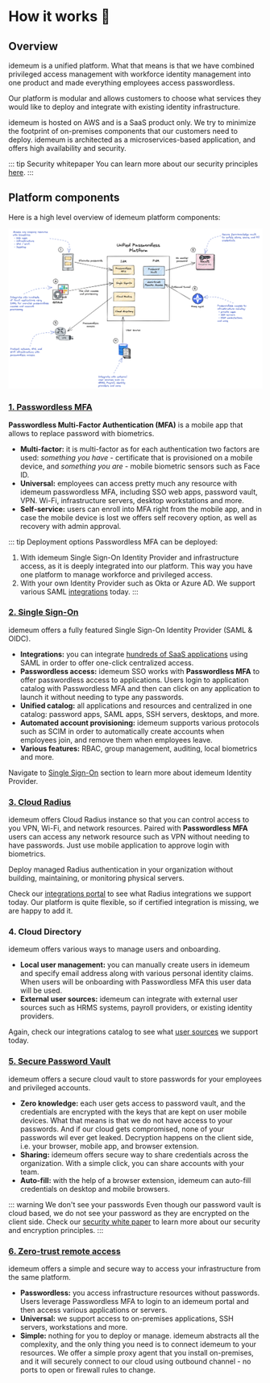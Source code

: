 # How it works 🤔
## Overview

idemeum is a unified platform. What that means is that we have combined privileged access management with workforce identity management into one product and made everything employees access passwordless.

Our platform is modular and allows customers to choose what services they would like to deploy and integrate with existing identity infrastructure. 

idemeum is hosted on AWS and is a SaaS product only. We try to minimize the footprint of on-premises components that our customers need to deploy. idemeum is architected as a microservices-based application, and offers high availability and security.

::: tip Security whitepaper
You can learn more about our security principles [here](./security-whitepaper.md). 
:::

## Platform components
Here is a high level overview of idemeum platform components:

![Architecture](./images/architecture.png)

### [1. Passwordless MFA](/mfa-overview.html)

**Passwordless Multi-Factor Authentication (MFA)** is a mobile app that allows to replace password with biometrics.

* **Multi-factor:** it is multi-factor as for each authentication two factors are used: *something you have* - certificate that is provisioned on a mobile device, and *something you are* - mobile biometric sensors such as Face ID. 
* **Universal:** employees can access pretty much any resource with idemeum passwordless MFA, including SSO web apps, password vault, VPN. Wi-Fi, infrastructure servers, desktop workstations and more. 
* **Self-service:** users can enroll into MFA right from the mobile app, and in case the mobile device is lost we offers self recovery option, as well as recovery with admin approval. 

::: tip Deployment options
Passwordless MFA can be deployed: 
1. With idemeum Single Sign-On Identity Provider and infrastructure access, as it is deeply integrated into our platform. This way you have one platform to manage workforce and privileged access.
2. With your own Identity Provider such as Okta or Azure AD. We support various SAML [integrations](https://integrations.idemeum.com/tag/identity-providers/) today.
:::

### [2. Single Sign-On](/application-catalog.html)
idemeum offers a fully featured Single Sign-On Identity Provider (SAML & OIDC).

* **Integrations:** you can integrate [hundreds of SaaS applications](https://integrations.idemeum.com) using SAML in order to offer one-click centralized access. 
* **Passwordless access:** idemeum SSO works with **Passwordless MFA** to offer passwordless access to applications. Users login to application catalog with Passwordless MFA and then can click on any application to launch it without needing to type any passwords. 
* **Unified catalog:** all applications and resources and centralized in one catalog: password apps, SAML apps, SSH servers, desktops, and more.
* **Automated account provisioning:** idemeum supports various protocols such as SCIM in order to automatically create accounts when employees join, and remove them when employees leave. 
* **Various features:** RBAC, group management, auditing, local biometrics and more. 

Navigate to [Single Sign-On](/application-catalog.html) section to learn more about idemeum Identity Provider.

### [3. Cloud Radius](/cloud-radius-overview.html)
idemeum offers Cloud Radius instance so that you can control access to you VPN, Wi-Fi, and network resources. Paired with **Passwordless MFA** users can access any network resource such as VPN without needing to have passwords. Just use mobile application to approve login with biometrics. 

Deploy managed Radius authentication in your organization without building, maintaining, or monitoring physical servers.

Check our [integrations portal](https://integrations.idemeum.com/) to see what Radius integrations we support today. Our platform is quite flexible, so if certified integration is missing, we are happy to add it. 

### 4. Cloud Directory
idemeum offers various ways to manage users and onboarding. 

* **Local user management:** you can manually create users in idemeum and specify email address along with various personal identity claims. When users will be onboarding with Passwordless MFA this user data will be used. 
* **External user sources:** idemeum can integrate with external user sources such as HRMS systems, payroll providers, or existing identity providers. 

Again, check our integrations catalog to see what [user sources](https://integrations.idemeum.com/tag/user-source/) we support today. 

### [5. Secure Password Vault](/password-vault-overview.html)
idemeum offers a secure cloud vault to store passwords for your employees and privileged accounts. 

* **Zero knowledge:** each user gets access to password vault, and the credentials are encrypted with the keys that are kept on user mobile devices. What that means is that we do not have access to your passwords. And if our cloud gets compromised, none of your passwords wil ever get leaked. Decryption happens on the client side, i.e. your browser, mobile app, and browser extension. 
* **Sharing:** idemeum offers secure way to share credentials across the organization. With a simple click, you can share accounts with your team.
* **Auto-fill:** with the help of a browser extension, idemeum can auto-fill credentials on desktop and mobile browsers.

::: warning We don't see your passwords
Even though our password vault is cloud based, we do not see your password as they are encrypted on the client side. Check our [security white paper](./security-whitepaper) to learn more about our security and encryption principles.
:::

### [6. Zero-trust remote access <badge type="warning" text="Early access"/>](/zero-trust/zero-trust-overview.html)
idemeum offers a simple and secure way to access your infrastructure from the same platform. 

* **Passwordless:** you access infrastructure resources without passwords. Users leverage Passwordless MFA to login to an idemeum portal and then access various applications or servers. 
* **Universal:** we support access to on-premises applications, SSH servers, workstations and more. 
* **Simple:** nothing for you to deploy or manage. idemeum abstracts all the complexity, and the only thing you need is to connect idemeum to your resources. We offer a simple proxy agent that you install on-premises, and it will securely connect to our cloud using outbound channel - no ports to open or firewall rules to change. 